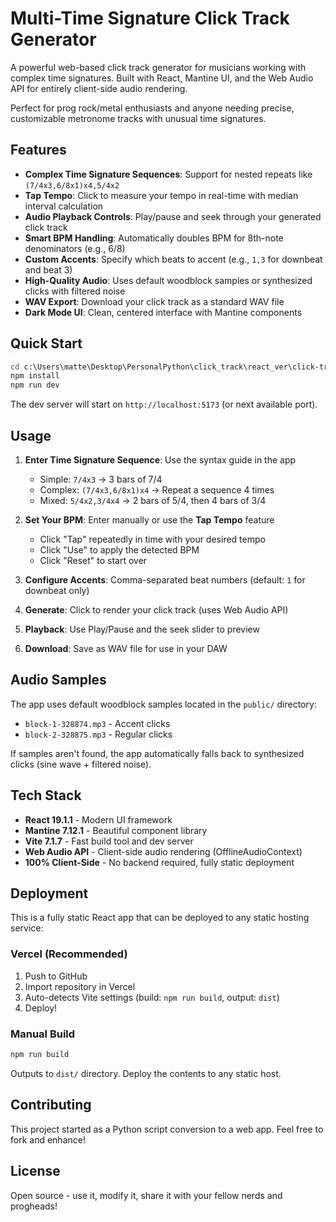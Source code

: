 # Multi-Time Signature Click Track Generator

A powerful web-based click track generator for musicians working with complex time signatures. Built with React, Mantine UI, and the Web Audio API for entirely client-side audio rendering.

Perfect for prog rock/metal enthusiasts and anyone needing precise, customizable metronome tracks with unusual time signatures.

## Features

- **Complex Time Signature Sequences**: Support for nested repeats like `(7/4x3,6/8x1)x4,5/4x2`
- **Tap Tempo**: Click to measure your tempo in real-time with median interval calculation
- **Audio Playback Controls**: Play/pause and seek through your generated click track
- **Smart BPM Handling**: Automatically doubles BPM for 8th-note denominators (e.g., 6/8)
- **Custom Accents**: Specify which beats to accent (e.g., `1,3` for downbeat and beat 3)
- **High-Quality Audio**: Uses default woodblock samples or synthesized clicks with filtered noise
- **WAV Export**: Download your click track as a standard WAV file
- **Dark Mode UI**: Clean, centered interface with Mantine components

## Quick Start

```cmd
cd c:\Users\matte\Desktop\PersonalPython\click_track\react_ver\click-track-generator
npm install
npm run dev
```

The dev server will start on `http://localhost:5173` (or next available port).

## Usage

1. **Enter Time Signature Sequence**: Use the syntax guide in the app

   - Simple: `7/4x3` → 3 bars of 7/4
   - Complex: `(7/4x3,6/8x1)x4` → Repeat a sequence 4 times
   - Mixed: `5/4x2,3/4x4` → 2 bars of 5/4, then 4 bars of 3/4
2. **Set Your BPM**: Enter manually or use the **Tap Tempo** feature

   - Click "Tap" repeatedly in time with your desired tempo
   - Click "Use" to apply the detected BPM
   - Click "Reset" to start over
3. **Configure Accents**: Comma-separated beat numbers (default: `1` for downbeat only)
4. **Generate**: Click to render your click track (uses Web Audio API)
5. **Playback**: Use Play/Pause and the seek slider to preview
6. **Download**: Save as WAV file for use in your DAW

## Audio Samples

The app uses default woodblock samples located in the `public/` directory:

- `block-1-328874.mp3` - Accent clicks
- `block-2-328875.mp3` - Regular clicks

If samples aren't found, the app automatically falls back to synthesized clicks (sine wave + filtered noise).

## Tech Stack

- **React 19.1.1** - Modern UI framework
- **Mantine 7.12.1** - Beautiful component library
- **Vite 7.1.7** - Fast build tool and dev server
- **Web Audio API** - Client-side audio rendering (OfflineAudioContext)
- **100% Client-Side** - No backend required, fully static deployment

## Deployment

This is a fully static React app that can be deployed to any static hosting service:

### Vercel (Recommended)

1. Push to GitHub
2. Import repository in Vercel
3. Auto-detects Vite settings (build: `npm run build`, output: `dist`)
4. Deploy!

### Manual Build

```cmd
npm run build
```

Outputs to `dist/` directory. Deploy the contents to any static host.

## Contributing

This project started as a Python script conversion to a web app. Feel free to fork and enhance!

## License

Open source - use it, modify it, share it with your fellow nerds and progheads!
